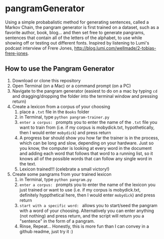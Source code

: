 # pangramGenerator
Using a simple probabalistic method for generating sentences, called a Markov Chain, the pangram generator is first trained on a dataset, such as a favorite author, book, blog... and then set free to generate pangrams, sentences that contain all of the letters of the alphabet, to use while showing off or testing out different fonts. Inspired by listening to Lumi's podcast interview of Frere Jones, http://blog.lumi.com/wellmade/2-tobias-frere-jones.

## How to use the Pangram Generator
1. Download or clone this repository
2. Open Terminal (on a Mac) or a command prompt (on a PC)
3. Navigate to the pangram generator (easiest to do on a mac by typing `cd` and dragging/dropping the folder into the terminal window and pressing return)
4. Create a lexicon from a corpus of your choosing
	1. place a `.txt` file in the `Books` folder
	2. in Terminal, type `python pangram-trainer.py`
	3. `enter a corpus: ` prompts you to enter the name of the `.txt` file you want to train from (i.e. if my corpus is mobydick.txt, hypothetically, then I would enter `mobydick`) and press return
	4. A progress bar should show you how far the trainer is in the process, which can be long and slow, depending on your hardware. Just so you know, the computer is looking at every word in the document and adding each word that follows that word to a running list, so it knows all of the possible words that can follow any single word in the text.
	5. Lexicon trained!!! (celebrate a small victory!)
5. Create some pangrams from your trained lexicon
	1. in Terminal, type `python pangram.py`
	2. `enter a corpus: ` prompts you to enter the name of the lexicon you just trained or want to use (i.e. if my corpus is mobydick.txt, definitely hyppthetical here, then I would enter `mobydick`) and press return
	3. `start with a specific word: ` allows you to start/seed the pangram with a word of your choosing. Alternatively you can enter anything (not nothing) and press return, and the script will return you a "sentence" in the form of a pangram.
	4. Rinse, Repeat... Honestly, this is more fun than I can convey in a github readme, just try it :)
